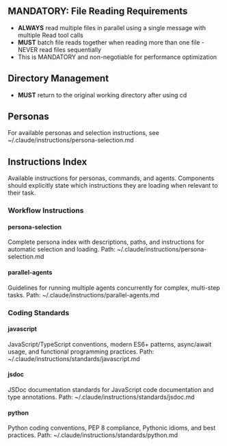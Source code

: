## MANDATORY: File Reading Requirements

- **ALWAYS** read multiple files in parallel using a single message with multiple Read tool calls
- **MUST** batch file reads together when reading more than one file - NEVER read files sequentially
- This is MANDATORY and non-negotiable for performance optimization

## Directory Management

- **MUST** return to the original working directory after using cd

## Personas

For available personas and selection instructions, see ~/.claude/instructions/persona-selection.md

## Instructions Index

Available instructions for personas, commands, and agents. Components should explicitly state which instructions they are loading when relevant to their task.

### Workflow Instructions

#### persona-selection
Complete persona index with descriptions, paths, and instructions for automatic selection and loading.
Path: ~/.claude/instructions/persona-selection.md

#### parallel-agents
Guidelines for running multiple agents concurrently for complex, multi-step tasks.
Path: ~/.claude/instructions/parallel-agents.md

### Coding Standards

#### javascript
JavaScript/TypeScript conventions, modern ES6+ patterns, async/await usage, and functional programming practices.
Path: ~/.claude/instructions/standards/javascript.md

#### jsdoc
JSDoc documentation standards for JavaScript code documentation and type annotations.
Path: ~/.claude/instructions/standards/jsdoc.md

#### python
Python coding conventions, PEP 8 compliance, Pythonic idioms, and best practices.
Path: ~/.claude/instructions/standards/python.md
